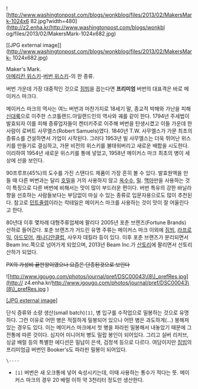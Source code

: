 ![http://www.washingtonpost.com/blogs/wonkblog/files/2013/02/MakersMark-1024x6
82.jpg?width=480](http://z2.enha.kr/http://www.washingtonpost.com/blogs/wonkbl
og/files/2013/02/MakersMark-1024x682.jpg)

[[JPG external
image]](http://www.washingtonpost.com/blogs/wonkblog/files/2013/02/MakersMark-
1024x682.jpg)

Maker's Mark.  
[아메리칸 위스키](%EC%95%84%EB%A9%94%EB%A6%AC%EC%B9%B8%20%EC%9C%84%EC%8A%A4%ED%82%A4.md)-[버번 위스키](%EB%B2%84%EB%B2%88%20%EC%9C%84%EC%8A%A4%ED%82%A4.md)-의 한
종류.

버번 가운데 가장 대중적인 것으로 [짐빔](%EC%A7%90%EB%B9%94.md)을 꼽는다면 **프리미엄** 버번의 대표격은 바로
메이커스 마크다.

메이커스 마크의 역사는 여느 버번과 마찬가지로 18세기 말, 종교적 박해와 가난을 피해
[신대륙](%EC%8B%A0%EB%8C%80%EB%A5%99.md)으로 이주한 스코틀랜드.아일랜드인의 역사와 궤를 같이 한다.
1794년 주세법이 발효되자 이를 피해 증류업자들이 켄터키주로 이주해 버번을 탄생시켰고 이들 가운데 한 사람이 로버트 사무엘스(Robert
Samuels)였다. 1840년 T.W. 사무엘스가 가문 최초의 증류소를 건설하면서 가업이 시작된다. 그러다 1953년 빌 사무엘스는 더욱
뛰어난 위스키를 만들기로 결심하고, 가문 비전의 위스키를 불태워버리고 새로운 배합을 시도한다. 이리하여 1954년 새로운 위스키를 통에
넣었고, 1958년 메이커스 마크 최초의 병이 세상에 선을 보인다.

90프루프(45%)의 도수를 가진 스탠다드 제품이 가장 흔히 볼 수 있다. 발효원액을 만들 때 다른 버번과는 달리
[호밀](%ED%98%B8%EB%B0%80.md)을 거의 사용하지 않고
[옥수수](%EC%98%A5%EC%88%98%EC%88%98.md), [밀](%EB%B0%80.md).
[맥아](%EB%A7%A5%EC%95%84.md)만을 사용하는 것이 특징으로 다른 버번에 비해서는 맛이 많이 부드러운 편이다. 버번
특유의 강한 바닐라향을 선호하는 사람들보다는 부담없이 마실 수 있는 종류로 입문자용으로도 많이 추천된다. 참고로 [민트줄렙](%EB%AF%BC%ED%8A%B8%20%EC%A4%84%EB%A0%99.md)이라는 칵테일은 메이커스 마크를 사용하는 것이 맛이
잘 어울린다고 한다.

80년대 이후 몇차례 대형주류업체에 팔리다 2005년 포춘 브랜즈(Fortune Brands) 산하로 들어갔다. 포춘 브랜즈가 거드린 유명
주류는 메이커스 마크 이외에 [짐빔](%EC%A7%90%EB%B9%94.md),
[라프로익](%EB%9D%BC%ED%94%84%EB%A1%9C%EC%9D%B5.md),
[아드모어](%EC%95%84%EB%93%9C%EB%AA%A8%EC%96%B4.md), [캐나디안클럽](%EC%BA%90%EB%82%98%EB%94%94%EC%95%88%20%ED%81%B4%EB%9F%BD.md), 사우자 데킬라
등이 있다. 이후 포춘 브랜즈가 분리되면서 Beam Inc.쪽으로 넘어가게 되었으며, 2013년 Beam Inc.가
[산토리](%EC%82%B0%ED%86%A0%EB%A6%AC.md)에 팔리면서 산토리 산하가 되었다.

<del>PX의 가성비 끝판왕이였으나 요즘은 단종된것으로 보인다</del>

![http://www.igougo.com/photos/journal/pref/DSC00043\(8\)_prefRes.jpg](http://
z4.enha.kr/http://www.igougo.com/photos/journal/pref/DSC00043\(8\)_prefRes.jpg
)

[[JPG external
image]](http://www.igougo.com/photos/journal/pref/DSC00043\(8\)_prefRes.jpg)

  
단식 증류와 소량 생산(small batch)`[1]`, 병 입구를 수작업으로 밀봉하는 것으로 유명하다. 그런 이유로 어떤 병은 적절하게
밀봉되어 있으나 어떤 병은 과도하게(...) 봉해져 있는 경우도 있다. 이는 메이커스 마크에서 첫 병을 파라핀 밀봉해서 내놓았기 때문에 그
전통에 따른 것이다. 심지어 미니어처 병도 밀랍 봉인이 되어있다. 그리고 실버 리저브, 싱글 배럴 등의 특별한 에디션은 밀납이 은색, 검정색
등으로 다르다. 여담이지만 [짐빔](%EC%A7%90%EB%B9%94.md)의 프리미엄급 버번인 Booker's도 파라핀 밀봉이
되어있다.

`\----`

  * `[1]` 버번은 새 오크통에 넣어 숙성시키는데, 이때 사용하는 통수가 적다는 뜻. 메이커스 마크의 경우 20 배럴 이하 약 3천리터 정도만 생산한다.


